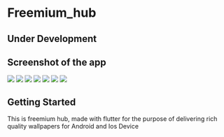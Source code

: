 # Freemium_hub

## Under Development

## Screenshot of the app
![](./screenshot/2.png)     ![](./screenshot/3.png)
![](./screenshot/4.png)     ![](./screenshot/5.png)
![](./screenshot/6.png)     ![](./screenshot/7.png)
![](./screenshot/8.png)

## Getting Started

This is freemium hub, made with flutter for the purpose of delivering rich quality wallpapers for Android and Ios Device

